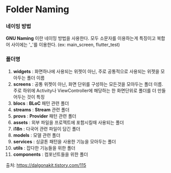 # Folder Naming

### 네이밍 방법   
**GNU Naming** 이란 네이밍 방법을 사용한다. 모두 소문자를 이용하는게 특징이고 복합어 사이에는 '_'를 이용한다. (ex: main_screen, flutter_test)   
### 폴더명 
1. **widgets** : 화면하나에 사용되는 위젯이 아닌, 주로 공통적으로 사용되는 위젯을 모아두는 폴더 이름 
2. **screens** : 공통 위젯이 아닌, 화면 단위를 구성하는 모든것을 모아두는 폴더 이름. 주로 하위에 Activity나 ViewController에 해당하는 한 화면단위로 폴더를 더 만들어두는 것이 특징
3. **blocs** :  **BLoC** 패턴 관련 폴더
4. **streams** : **Stream** 관련 폴더
5. **provs** : **Provider** 패턴 관련 폴더
6. **assets** : 외부 파일을 프로젝트에 포함시킬때 사용되는 폴더
7. **i18n** : 다국어 관련 파일이 담긴 폴더
8. **models** : 모델 관련 폴더
9. **services** : 싱글톤 패턴을 사용한 기능을 모아두는 폴더
10. **utils** : 잡다한 기능들을 위한 폴더
11. **components** : 컴포넌트들을 위한 폴더

출처: https://dalgonakit.tistory.com/115

